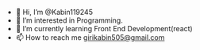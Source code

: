 - 👋 Hi, I’m @Kabin119245
- 👀 I’m interested in Programming.
- 🌱 I’m currently learning Front End Development(react)
- 📫 How to reach me girikabin505@gmail.com

<!---
Kabin119245/Kabin119245 is a ✨ special ✨ repository because its `README.md` (this file) appears on your GitHub profile.
You can click the Preview link to take a look at your changes.
--->
